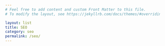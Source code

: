 ```yaml
---
# Feel free to add content and custom Front Matter to this file.
# To modify the layout, see https://jekyllrb.com/docs/themes/#overriding-theme-defaults

layout: list
title: SEO
category: seo
permalink: /seo/
---
```


